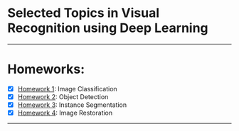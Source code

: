 # Selected Topics in Visual Recognition using Deep Learning
---

# Homeworks:
- [x] [Homework 1](https://github.com/dotrannhattuong/Selected_Topics/tree/main/HW1): Image Classification
- [x] [Homework 2](https://github.com/dotrannhattuong/Selected_Topics/tree/main/HW2): Object Detection
- [x] [Homework 3](https://github.com/dotrannhattuong/Selected_Topics/tree/main/HW3): Instance Segmentation
- [x] [Homework 4](https://github.com/dotrannhattuong/Selected_Topics/main/HW4): Image Restoration
---